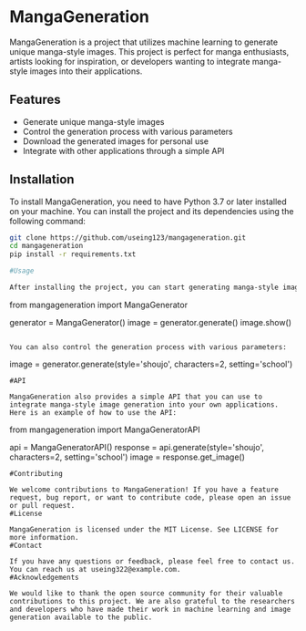# MangaGeneration

MangaGeneration is a project that utilizes machine learning to generate unique manga-style images. This project is perfect for manga enthusiasts, artists looking for inspiration, or developers wanting to integrate manga-style images into their applications.

## Features

- Generate unique manga-style images
- Control the generation process with various parameters
- Download the generated images for personal use
- Integrate with other applications through a simple API

## Installation

To install MangaGeneration, you need to have Python 3.7 or later installed on your machine. You can install the project and its dependencies using the following command:

```bash
git clone https://github.com/useing123/mangageneration.git
cd mangageneration
pip install -r requirements.txt

#Usage

After installing the project, you can start generating manga-style images. Here is a basic example:

```
from mangageneration import MangaGenerator

generator = MangaGenerator()
image = generator.generate()
image.show()
```

You can also control the generation process with various parameters:
```
image = generator.generate(style='shoujo', characters=2, setting='school')
```
#API

MangaGeneration also provides a simple API that you can use to integrate manga-style image generation into your own applications. Here is an example of how to use the API:
```
from mangageneration import MangaGeneratorAPI

api = MangaGeneratorAPI()
response = api.generate(style='shoujo', characters=2, setting='school')
image = response.get_image()
```
#Contributing

We welcome contributions to MangaGeneration! If you have a feature request, bug report, or want to contribute code, please open an issue or pull request.
#License

MangaGeneration is licensed under the MIT License. See LICENSE for more information.
#Contact

If you have any questions or feedback, please feel free to contact us. You can reach us at useing322@example.com.
#Acknowledgements

We would like to thank the open source community for their valuable contributions to this project. We are also grateful to the researchers and developers who have made their work in machine learning and image generation available to the public.
